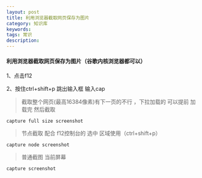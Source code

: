 ```yaml
---
layout: post
title: 利用浏览器截取网页保存为图片
category: 知识库
keywords: 
tags: 常识
description: 
---
```


#### 利用浏览器截取网页保存为图片（谷歌内核浏览器都可以）
1、点击f12 

2、按住ctrl+shift+p 跳出输入框 输入cap 

> 截取整个网页(最高16384像素)有下一页的不行 ，下拉加载的 可以提前 加载完 然后截取

```
capture full size screenshot
```

>节点截取 配合 f12控制台的 选中 区域使用（ctrl+shift+p） 

```
capture node screenshot 
```

> 普通截图 当前屏幕 

```
capture screenshot
```